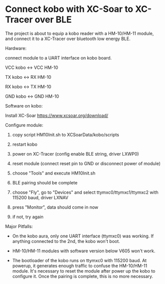 # Connect kobo with XC-Soar to XC-Tracer over BLE
The project is about to equip a kobo reader with a HM-10/HM-11 module, and connect it to a XC-Tracer over bluetooth low energy BLE.

Hardware:

connect module to a UART interface on kobo board.

VCC kobo <-> VCC HM-10

TX  kobo <-> RX  HM-10

RX  kobo <-> TX  HM-10

GND kobo <-> GND HM-10

Software on kobo:

Install XC-Soar
https://www.xcsoar.org/download/

Configure module:

1. copy script HM10Init.sh to XCSoarData/kobo/scripts

2. restart kobo

3. power on XC-Tracer (config enable BLE string, driver LXWP0)

4. reset module (connect reset pin to GND or disconnect power of module)

5. choose "Tools" and execute HM10Init.sh

6. BLE pairing should be complete

7. choose "Fly", go to "Devices" and select ttymxc0/ttymxc1/ttymxc2 with 115200 baud, driver LXNAV

8. press "Monitor", data should come in now

9. if not, try again

Major Pitfalls:

- On the kobo aura, only one UART interface (ttymxc0) was working. If anything connected to the 2nd, the kobo won't boot.

- HM-10/HM-11 modules with software version below V605 won't work.

- The bootloader of the kobo runs on ttymxc0 with 115200 baud. At powerup, it generates enough traffic to confuse the HM-10/HM-11 module. It's necessary to reset the module after power up the kobo to configure it. Once the pairing is complete, this is no more necessary.

